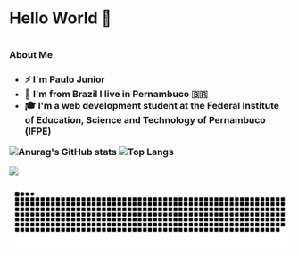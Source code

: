 <h1> Hello World 👋 <h1>


<h3> About Me <h3>
  
- ⚡ I`m Paulo Junior
- 📍 I'm from Brazil I live in Pernambuco 🇧🇷
- 🎓 I'm a web development student at the Federal Institute of Education, Science and Technology of Pernambuco (IFPE)


![Anurag's GitHub stats](https://github-readme-stats.vercel.app/api?username=pauloJ-r&show_icons=true&icon_color=80ff1f&bg_color=282c34&title_color=80ff1f&text_color=ffffff&border_color=80ff1f&line_height=24&hide=prs)
![Top Langs](https://github-readme-stats.vercel.app/api/top-langs/?username=pauloJ-r&langs_count=6&layout=compact&bg_color=282c34&title_color=80ff1f&text_color=ffffff&border_color=80ff1f)

  <div>
    
   <a href="https://www.instagram.com/paulojr_r/" target="_blank"><img src="https://img.shields.io/badge/-Instagram-%23E4405F?style=for-the-badge&logo=instagram&logoColor=white" target="_blank"></a>
    
 ![Snake animation](https://github.com/ellen2121/ellen2121/blob/output/github-contribution-grid-snake.svg)
   <div>
